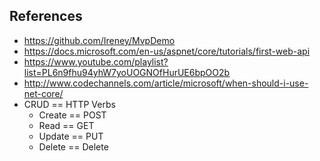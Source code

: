 ## References
* https://github.com/Ireney/MvpDemo
* https://docs.microsoft.com/en-us/aspnet/core/tutorials/first-web-api
* https://www.youtube.com/playlist?list=PL6n9fhu94yhW7yoUOGNOfHurUE6bpOO2b
* http://www.codechannels.com/article/microsoft/when-should-i-use-net-core/
* CRUD == HTTP Verbs
    + Create == POST
    + Read == GET
    + Update == PUT
    + Delete == Delete
